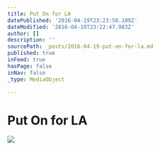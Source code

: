 ```yaml
---
title: Put On for LA
datePublished: '2016-04-19T23:23:58.109Z'
dateModified: '2016-04-19T23:22:47.983Z'
author: []
description: ''
sourcePath: _posts/2016-04-19-put-on-for-la.md
published: true
inFeed: true
hasPage: false
inNav: false
_type: MediaObject

---
```

# Put On for LA
![](https://the-grid-user-content.s3-us-west-2.amazonaws.com/b2b3aef7-4350-4631-abbb-65dde1d2aae6.jpg)